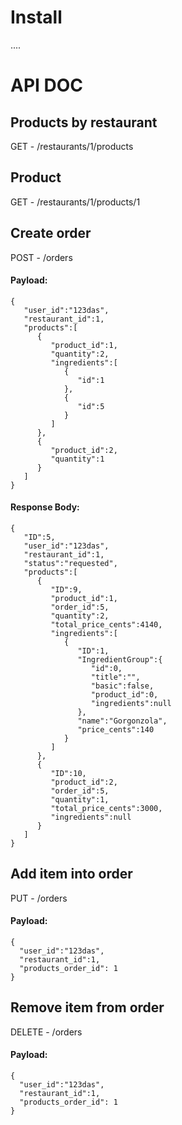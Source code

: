 # Install

....


# API DOC

## Products by restaurant

GET - /restaurants/1/products


## Product

GET - /restaurants/1/products/1

## Create order

POST - /orders
#### Payload:
```
{
   "user_id":"123das",
   "restaurant_id":1,
   "products":[
      {
         "product_id":1,
         "quantity":2,
         "ingredients":[
            {
               "id":1
            },
            {
               "id":5
            }
         ]
      },
      {
         "product_id":2,
         "quantity":1
      }
   ]
}
```

#### Response Body:
```
{
   "ID":5,
   "user_id":"123das",
   "restaurant_id":1,
   "status":"requested",
   "products":[
      {
         "ID":9,
         "product_id":1,
         "order_id":5,
         "quantity":2,
         "total_price_cents":4140,
         "ingredients":[
            {
               "ID":1,
               "IngredientGroup":{
                  "id":0,
                  "title":"",
                  "basic":false,
                  "product_id":0,
                  "ingredients":null
               },
               "name":"Gorgonzola",
               "price_cents":140
            }
         ]
      },
      {
         "ID":10,
         "product_id":2,
         "order_id":5,
         "quantity":1,
         "total_price_cents":3000,
         "ingredients":null
      }
   ]
}
```

## Add item into order

PUT - /orders

#### Payload:

```
{
  "user_id":"123das",
  "restaurant_id":1,
  "products_order_id": 1
}
```

## Remove item from order
DELETE - /orders

#### Payload:
```
{
  "user_id":"123das",
  "restaurant_id":1,
  "products_order_id": 1
}
```